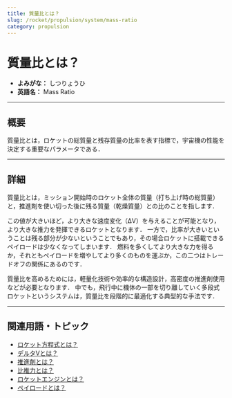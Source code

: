 ```yaml
---
title: 質量比とは？
slug: /rocket/propulsion/system/mass-ratio
category: propulsion
---
```


# 質量比とは？

- **よみがな：** しつりょうひ  
- **英語名：** Mass Ratio  

---

## 概要

質量比とは，ロケットの総質量と残存質量の比率を表す指標で，宇宙機の性能を決定する重要なパラメータである．

---

## 詳細

質量比とは，ミッション開始時のロケット全体の質量（打ち上げ時の総質量）と，推進剤を使い切った後に残る質量（乾燥質量）との比のことを指します．

この値が大きいほど，より大きな速度変化（ΔV）を与えることが可能となり，より大きな推力を発揮できるロケットとなります．
一方で，比率が大きいということは残る部分が少ないということでもあり，その場合ロケットに搭載できるペイロードは少なくなってしまいます．
燃料を多くしてより大きな力を得るか，それともペイロードを増やしてより多くのものを運ぶか，この二つはトレードオフの関係にあるのです．

質量比を高めるためには，軽量化技術や効率的な構造設計，高密度の推進剤使用などが必要となります．
中でも，飛行中に機体の一部を切り離していく多段式ロケットというシステムは，質量比を段階的に最適化する典型的な手法です．

---

## 関連用語・トピック

- [ロケット方程式とは？](/docs/rocket/propulsion/system/rocket-equation)
- [デルタVとは？](/docs/orbit/mechanics/delta-v-budget)
- [推進剤とは？](/docs/rocket/propulsion/system/propellant)
- [比推力とは？](/docs/rocket/propulsion/system/isp)
- [ロケットエンジンとは？](/docs/rocket/propulsion/rocket-engine)
- [ペイロードとは？](/docs/rocket/payload)
